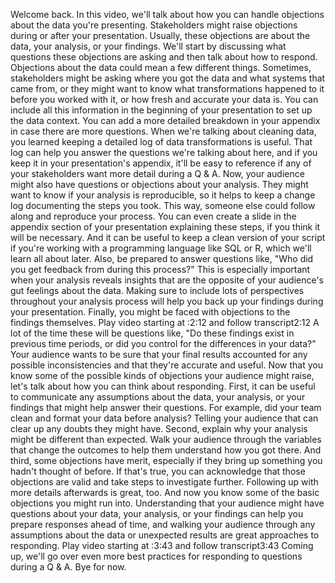 

Welcome back. In this video, we'll talk about how you can handle objections about the data you're presenting. Stakeholders might raise objections during or after your presentation. Usually, these objections are about the data, your analysis, or your findings. We'll start by discussing what questions these objections are asking and then talk about how to respond. Objections about the data could mean a few different things. Sometimes, stakeholders might be asking where you got the data and what systems that came from, or they might want to know what transformations happened to it before you worked with it, or how fresh and accurate your data is. You can include all this information in the beginning of your presentation to set up the data context. You can add a more detailed breakdown in your appendix in case there are more questions. When we're talking about cleaning data, you learned keeping a detailed log of data transformations is useful. That log can help you answer the questions we're talking about here, and if you keep it in your presentation's appendix, it'll be easy to reference if any of your stakeholders want more detail during a Q & A. Now, your audience might also have questions or objections about your analysis. They might want to know if your analysis is reproducible, so it helps to keep a change log documenting the steps you took. This way, someone else could follow along and reproduce your process. You can even create a slide in the appendix section of your presentation explaining these steps, if you think it will be necessary. And it can be useful to keep a clean version of your script if you're working with a programming language like SQL or R, which we'll learn all about later. Also, be prepared to answer questions like, "Who did you get feedback from during this process?" This is especially important when your analysis reveals insights that are the opposite of your audience's gut feelings about the data. Making sure to include lots of perspectives throughout your analysis process will help you back up your findings during your presentation. Finally, you might be faced with objections to the findings themselves.
Play video starting at :2:12 and follow transcript2:12
A lot of the time these will be questions like, "Do these findings exist in previous time periods, or did you control for the differences in your data?" Your audience wants to be sure that your final results accounted for any possible inconsistencies and that they're accurate and useful. Now that you know some of the possible kinds of objections your audience might raise, let's talk about how you can think about responding. First, it can be useful to communicate any assumptions about the data, your analysis, or your findings that might help answer their questions. For example, did your team clean and format your data before analysis? Telling your audience that can clear up any doubts they might have. Second, explain why your analysis might be different than expected. Walk your audience through the variables that change the outcomes to help them understand how you got there. And third, some objections have merit, especially if they bring up something you hadn't thought of before. If that's true, you can acknowledge that those objections are valid and take steps to investigate further. Following up with more details afterwards is great, too. And now you know some of the basic objections you might run into. Understanding that your audience might have questions about your data, your analysis, or your findings can help you prepare responses ahead of time, and walking your audience through any assumptions about the data or unexpected results are great approaches to responding.
Play video starting at :3:43 and follow transcript3:43
Coming up, we'll go over even more best practices for responding to questions during a Q & A. Bye for now.